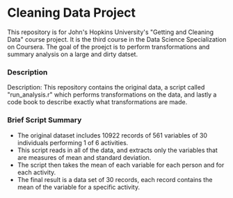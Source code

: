 Cleaning Data Project
===================

This repository is for John's Hopkins University's "Getting and Cleaning Data" course project. It is the third course in the Data Science Specialization on Coursera. The goal of the proejct is to perform transformations and summary analysis on a large and dirty datset.

### Description
Description: This repository contains the original data, a script called "run_analysis.r" which performs transformations on the data, and lastly a code book to describe exactly what transformations are made. 

### Brief Script Summary
- The original dataset includes 10922 records of 561 variables of 30 individuals performing 1 of 6 activities. 
- This script reads in all of the data, and extracts only the variables that are measures of mean and standard deviation. 
- The script then takes the mean of each variable for each person and for each activity. 
- The final result is a data set of 30 records, each record contains the mean of the variable for a specific activity.


